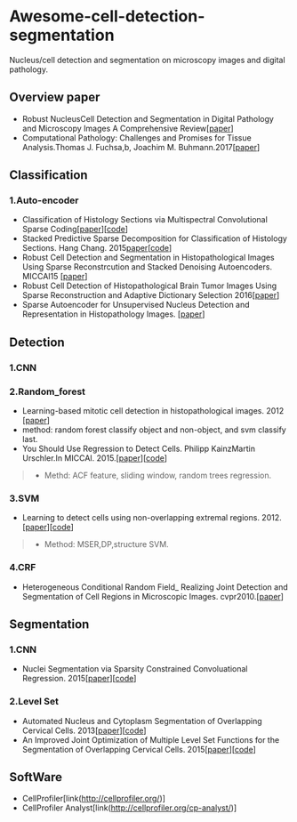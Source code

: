 # Awesome-cell-detection-segmentation

Nucleus/cell detection and segmentation on microscopy images and digital pathology.

## Overview paper
*  Robust NucleusCell Detection and Segmentation in Digital Pathology and Microscopy Images A Comprehensive Review[[paper](http://europepmc.org/abstract/med/26742143)]
*  Computational Pathology: Challenges and Promises for Tissue Analysis.Thomas J. Fuchsa,b, Joachim M. Buhmann.2017[[paper](https://arxiv.org/pdf/1601.00027v1.pdf)]

##  Classification 
###  1.Auto-encoder
*  Classification of Histology Sections via Multispectral Convolutional Sparse Coding[[paper](https://www.researchgate.net/publication/264002179_Classification_of_Histology_Sections_via_Multispectral_Convolutional_Sparse_Coding)][[code](http://bmihub.org/project/multispectralcsc)]
*  Stacked Predictive Sparse Decomposition for Classification of Histology Sections. Hang Chang. 2015[paper](https://www.researchgate.net/publication/276540095_Stacked_Predictive_Sparse_Decomposition_for_Classification_of_Histology_Sections)[[code](http://bmihub.org/project/stackedpsd)]
*  Robust Cell Detection and Segmentation in Histopathological Images Using Sparse Reconstrcution and Stacked Denoising Autoencoders. MICCAI15 [[paper](https://webpages.uncc.edu/~szhang16/paper/MICCAI15_autoencoder.pdf)]
*  Robust Cell Detection of Histopathological Brain Tumor Images Using Sparse Reconstruction and Adaptive Dictionary Selection 2016[[paper](https://www.researchgate.net/publication/291425171_Robust_Cell_Detection_of_Histopathological_Brain_Tumor_Images_Using_Sparse_Reconstruction_and_Adaptive_Dictionary_Selection)]
*  Sparse Autoencoder for Unsupervised Nucleus Detection and Representation in Histopathology Images. [[paper](https://arxiv.org/abs/1704.00406)]

##  Detection
###  1.CNN

###  2.Random_forest
*  Learning-based mitotic cell detection in histopathological images. 2012 [[paper](https://hciweb.iwr.uni-heidelberg.de/sites/default/files/node/files/2081404558/sommer_12_learning-based.pdf)]
  * method: random forest classify object and non-object, and svm classify last.
*  You Should Use Regression to Detect Cells. Philipp KainzMartin Urschler.In MICCAI. 2015.[[paper](https://pdfs.semanticscholar.org/99da/f0b8c7a3880d34acff7bc7b370fc7e8a4cf1.pdf)][[code](https://github.com/pkainz/MICCAI2015)]
> * Methd: ACF feature, sliding window, random trees regression.
### 3.SVM
*  Learning to detect cells using non-overlapping extremal regions. 2012.[[paper](http://www.robots.ox.ac.uk/~vilem/miccai2012.pdf)][[code](http://www.robots.ox.ac.uk/~vgg/research/cell_detection/)]
> * Method: MSER,DP,structure SVM.

### 4.CRF
*   Heterogeneous Conditional Random Field_ Realizing Joint Detection and Segmentation of Cell Regions in Microscopic Images. cvpr2010.[[paper](http://www.albany.edu/celltracking/papers/Heterogeneous-Conditional-Random.pdf)]



## Segmentation
###  1.CNN
*  Nuclei Segmentation via Sparsity Constrained Convoluational Regression. 2015[[paper](https://www.researchgate.net/publication/280660145_Nuclei_Segmentation_via_Sparsity_Constrained_Convolutional_Regression)][[code](http://bmihub.org/project/sccr)]
###  2.Level Set
*  Automated Nucleus and Cytoplasm Segmentation of Overlapping Cervical Cells. 2013[[paper](https://www.researchgate.net/publication/260127853_Automated_Nucleus_and_Cytoplasm_Segmentation_of_Overlapping_Cervical_Cells9)][[code](https://github.com/luzhi/miccai2013)]
*  An Improved Joint Optimization of Multiple Level Set Functions for the Segmentation of Overlapping Cervical Cells. 2015[[paper](https://www.researchgate.net/publication/270966398_An_Improved_Joint_Optimization_of_Multiple_Level_Set_Functions_for_the_Segmentation_of_Overlapping_Cervical_Cells)][[code](https://github.com/luzhi/cellsegmentation_TIP2015)]


## SoftWare
*  CellProfiler[link(http://cellprofiler.org/)]
*  CellProfiler Analyst[link(http://cellprofiler.org/cp-analyst/)]

